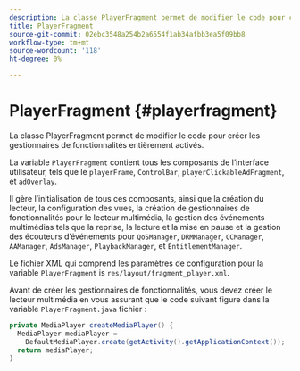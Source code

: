 ```yaml
---
description: La classe PlayerFragment permet de modifier le code pour créer les gestionnaires de fonctionnalités entièrement activés.
title: PlayerFragment
source-git-commit: 02ebc3548a254b2a6554f1ab34afbb3ea5f09bb8
workflow-type: tm+mt
source-wordcount: '118'
ht-degree: 0%

---
```


# PlayerFragment {#playerfragment}

La classe PlayerFragment permet de modifier le code pour créer les gestionnaires de fonctionnalités entièrement activés.

La variable `PlayerFragment` contient tous les composants de l’interface utilisateur, tels que le `playerFrame`, `ControlBar`, `playerClickableAdFragment`, et `adOverlay`.

Il gère l’initialisation de tous ces composants, ainsi que la création du lecteur, la configuration des vues, la création de gestionnaires de fonctionnalités pour le lecteur multimédia, la gestion des événements multimédias tels que la reprise, la lecture et la mise en pause et la gestion des écouteurs d’événements pour `QoSManager`, `DRMManager`, `CCManager`, `AAManager`, `AdsManager`, `PlaybackManager`, et `EntitlementManager`.

Le fichier XML qui comprend les paramètres de configuration pour la variable `PlayerFragment` is `res/layout/fragment_player.xml`.

Avant de créer les gestionnaires de fonctionnalités, vous devez créer le lecteur multimédia en vous assurant que le code suivant figure dans la variable `PlayerFragment.java` fichier :

```java
private MediaPlayer createMediaPlayer() { 
  MediaPlayer mediaPlayer =  
    DefaultMediaPlayer.create(getActivity().getApplicationContext()); 
  return mediaPlayer; 
}
```
